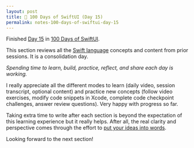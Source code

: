```yaml
---
layout: post
title: 📔 100 Days of SwiftUI (Day 15)
permalink: notes-100-days-of-swiftui-day-15
---
```


Finished [Day 15](https://www.hackingwithswift.com/100/swiftui/15) in [100 Days of SwiftUI](https://www.hackingwithswift.com/100/swiftui).

This section reviews all the [Swift language](https://docs.swift.org/swift-book/documentation/the-swift-programming-language) concepts and content from prior sessions. It is a consolidation day.

*Spending time to learn, build, practice, reflect, and share each day is working.*

I really appreciate all the different modes to learn (daily video, session transcript, optional content) and practice new concepts (follow video exercises, modify code snippets in Xcode, complete code checkpoint challenges, answer review questions). Very happy with progress so far.

Taking extra time to write after each section is beyond the expectation of this learning experience but it really helps. After all, the real clarity and perspective comes through the effort to [put your ideas into words](https://paulgraham.com/words.html).

Looking forward to the next section!

